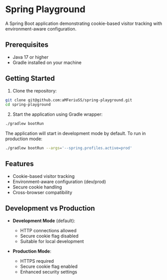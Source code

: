 # Spring Playground

A Spring Boot application demonstrating cookie-based visitor tracking with environment-aware configuration.

## Prerequisites

- Java 17 or higher
- Gradle installed on your machine

## Getting Started

1. Clone the repository:
```bash
git clone git@github.com:aMFeriuSS/spring-playground.git
cd spring-playground
```

2. Start the application using Gradle wrapper:
```bash
./gradlew bootRun
```

The application will start in development mode by default. To run in production mode:
```bash
./gradlew bootRun --args='--spring.profiles.active=prod'
```

## Features

- Cookie-based visitor tracking
- Environment-aware configuration (dev/prod)
- Secure cookie handling
- Cross-browser compatibility

## Development vs Production

- **Development Mode** (default):
  - HTTP connections allowed
  - Secure cookie flag disabled
  - Suitable for local development

- **Production Mode**:
  - HTTPS required
  - Secure cookie flag enabled
  - Enhanced security settings 